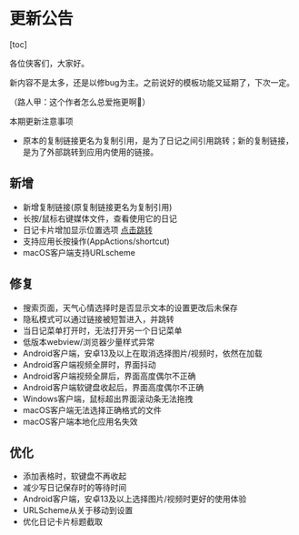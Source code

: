 # 更新公告

[toc]

各位侠客们，大家好。

新内容不是太多，还是以修bug为主。之前说好的模板功能又延期了，下次一定。

（路人甲：这个作者怎么总爱拖更啊🤣）

本期更新注意事项

* 原本的复制链接更名为复制引用，是为了日记之间引用跳转；新的复制链接，是为了外部跳转到应用内使用的链接。

## 新增

* 新增复制链接(原复制链接更名为复制引用)
* 长按/鼠标右键媒体文件，查看使用它的日记
* 日记卡片增加显示位置选项 [点击跳转](diaryCardSetting)
* 支持应用长按操作(AppActions/shortcut)
* macOS客户端支持URLscheme

## 修复

* 搜索页面，天气心情选择时是否显示文本的设置更改后未保存
* 隐私模式可以通过链接被短暂进入，并跳转
* 当日记菜单打开时，无法打开另一个日记菜单
* 低版本webview/浏览器少量样式异常
* Android客户端，安卓13及以上在取消选择图片/视频时，依然在加载
* Android客户端视频全屏时，界面抖动
* Android客户端视频全屏后，界面高度偶尔不正确
* Android客户端软键盘收起后，界面高度偶尔不正确
* Windows客户端，鼠标超出界面滚动条无法拖拽
* macOS客户端无法选择正确格式的文件
* macOS客户端本地化应用名失效

## 优化

* 添加表格时，软键盘不再收起
* 减少写日记保存时的等待时间
* Android客户端，安卓13及以上选择图片/视频时更好的使用体验
* URLScheme从关于移动到设置
* 优化日记卡片标题截取